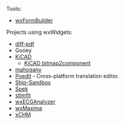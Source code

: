 Tools:

- [wxFormBuilder](https://github.com/wxFormBuilder/wxFormBuilder)

Projects using wxWidgets:

- [diff-pdf](https://github.com/vslavik/diff-pdf)
- Gooey
- [KiCAD](https://github.com/KiCad/kicad-source-mirror)
  - [KiCAD bitmap2component](https://github.com/KiCad/kicad-source-mirror/blob/master/bitmap2component/bitmap2cmp_gui.h)
- [mahogany](https://github.com/vadz/mahogany)
- [Poedit](https://github.com/vslavik/poedit) - Cross-platform translation editor.
- [Ship-Sandbox](https://github.com/Wren6991/Ship-Sandbox)
- [Spek](https://github.com/alexkay/spek)
- [stimfit](https://github.com/neurodroid/stimfit)
- [wxECGAnalyzer](https://github.com/GCY/wxECGAnalyzer)
- [wxMaxima](https://github.com/wxMaxima-developers/wxmaxima)
- [xCHM](https://github.com/rzvncj/xCHM)
